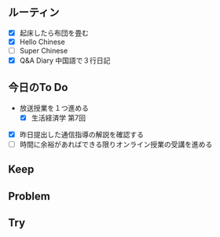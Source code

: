 ## ルーティン
- [x] 起床したら布団を畳む
- [x] Hello Chinese
- [ ] Super Chinese
- [x] Q&A Diary 中国語で３行日記
## 今日のTo Do
- 放送授業を１つ進める
	- [x] 生活経済学 第7回
- [x] 昨日提出した通信指導の解説を確認する
- [ ] 時間に余裕があればできる限りオンライン授業の受講を進める
## Keep
## Problem
## Try
